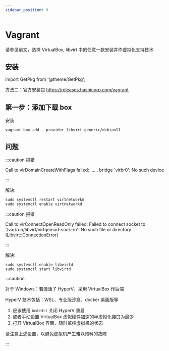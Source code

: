 ```yaml
---
sidebar_position: 9
---
```


# Vagrant

请参见前文，选择 VirtualBox, libvirt 中的任意一款安装并作虚拟化支持技术

## 安装

import GetPkg from '@theme/GetPkg';

<GetPkg name="vagrant" dnf winget pacman apt />

方法二：官方安装包 https://releases.hashicorp.com/vagrant

## 第一步：添加下载 box

安装

    vagrant box add --provider libvirt generic/debian11

## 问题

:::caution 报错

Call to virDomainCreateWithFlags failed: …… bridge `virbr0': No such device

:::

解决:

    sudo systemctl restart virtnetworkd
    sudo systemctl enable virtnetworkd

:::caution 报错

Call to virConnectOpenReadOnly failed: Failed to connect socket to '/var/run/libvirt/virtqemud-sock-ro': No such file or directory (Libvirt::ConnectionError)

:::

解决:

```shell
sudo systemctl enable libvirtd
sudo systemctl start libvirtd
```

:::caution

对于 Windows：若激活了 HyperV，采用 VirtualBox 作后端

HyperV 技术包括：WSL、专业版沙盒、docker 桌面版等

1. 应该使用 `bcdedit` 关闭 HyperV 重启
2. 或者手动设置 VirtualBox 虚拟硬件加速的半虚拟化接口为最少
3. 打开 VirtualBox 界面，随时监控虚拟机的状态

请注意上述设置，以避免虚拟机产生难以预料的故障

:::

